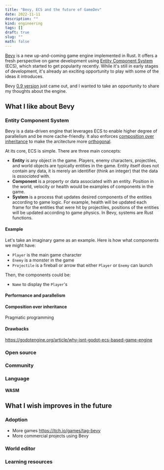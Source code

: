```yaml
---
title: "Bevy, ECS and the future of GameDev"
date: 2022-11-11
description: ""
kind: engineering
tags: []
draft: true
slug: ""
math: false
---
```


[Bevy](https://bevyengine.org/) is a new up-and-coming game
engine implemented in Rust. It offers a fresh perspective on game development
using [Entity Component
System](https://en.wikipedia.org/wiki/Entity_component_system) (ECS), which
started to get popularity recently. While it's still in early stages of
development, it's already an exciting opportunity to play with some of the ideas
it introduces.

Bevy [0.9 version](https://bevyengine.org/news/bevy-0-9/) just came out, and I
wanted to take an opportunity to share my thoughts about the engine.

## What I like about Bevy

### Entity Component System

Bevy is a data-driven engine that leverages ECS to enable higher degree of
parallelism and be more cache-friendly. It also enforces [composition over
inheritance](https://en.wikipedia.org/wiki/Composition_over_inheritance) to make
the arcitecture more
[orthogonal](https://en.wikipedia.org/wiki/Orthogonality_(programming)).

At its core, ECS is simple. There are three main concepts:

- __Entity__ is any object in the game. Players, enemy characters, projectiles,
  and world objects are typically entities in the game. Entity itself does not
  contain any data, it is merely an identifier (think an integer) that the data
  is _associated_ with.
- __Component__ is a property or data associated with an entity. Position in the
  world, velocity or health would be examples of components in the game.
- __System__ is a process that updates desired components of the entities
  according to game logic. For example, health will be updated each frame for
  the entities that were hit by projectiles, positions of the entities will be
  updated according to game physics. In Bevy, systems are Rust functions.

#### Example

Let's take an imaginary game as an example. Here is how what components we might
have:

- `Player` is the main game character
- `Enemy` is a monster in the game
- `Projectile` is a fireball or arrow that either `Player` or `Enemy` can launch

Then, the components could be:

- `Name` to display the `Player`'s

#### Performance and parallelism

#### Composition over inheritance

Pragmatic programming

#### Drawbacks

<https://godotengine.org/article/why-isnt-godot-ecs-based-game-engine>

### Open source

### Community

### Language

#### WASM

## What I wish improves in the future

### Adoption

- More games <https://itch.io/games/tag-bevy>
- More commercial projects using Bevy

### World editor

### Learning resources

